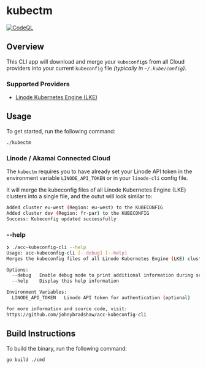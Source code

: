 # kubectm

[![CodeQL](https://github.com/johnybradshaw/kubectm/actions/workflows/github-code-scanning/codeql/badge.svg)](https://github.com/johnybradshaw/kubectm/actions/workflows/github-code-scanning/codeql)

## Overview

This CLI app will download and merge your `kubeconfig`s from all Cloud providers into your current `kubeconfig` file *(typically in `~/.kube/config`)*.

### Supported Providers

- [Linode Kubernetes Engine (LKE)](https://www.linode.com/products/kubernetes/?utm_medium=website&utm_source=github-johnybradshaw)

## Usage

To get started, run the following command:

```bash
./kubectm
```

### Linode / Akamai Connected Cloud

The `kubectm` requires you to have already set your Linode API token in the environment variable `LINODE_API_TOKEN` or in your `linode-cli` config file.

It will merge the kubeconfig files of all Linode Kubernetes Engine (LKE) clusters into a single file, and the outut will look similar to:

```bash
Added cluster eu-west (Region: eu-west) to the KUBECONFIG
Added cluster dev (Region: fr-par) to the KUBECONFIG
Success: Kubeconfig updated successfully
```

### --help

```bash
❯ ./acc-kubeconfig-cli --help
Usage: acc-kubeconfig-cli [--debug] [--help]
Merges the kubeconfig files of all Linode Kubernetes Engine (LKE) clusters into a single file.

Options:
  --debug   Enable debug mode to print additional information during script execution
  --help    Display this help information

Environment Variables:
  LINODE_API_TOKEN   Linode API token for authentication (optional)

For more information and source code, visit:
https://github.com/johnybradshaw/acc-kubeconfig-cli
```

## Build Instructions

To build the binary, run the following command:

```bash
go build ./cmd
```
